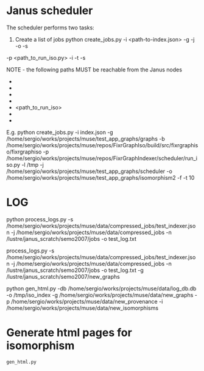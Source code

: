 # Janus scheduler

The scheduler performs two tasks:

1. Create a list of jobs
python create_jobs.py  -i <path-to-index.json> -g <path-to-graphs> -j <out-directory-jobs> -o <out-dir-iso> -s <job-size> 

-p <path_to_run_iso.py> -i <path-to-iso-bin>
-t <to in seconds> 
-s <scratch-path> 


NOTE - the following paths MUST be reachable from the Janus nodes
- <path-to-graphs>
- <out-directory-jobs>
- <out-dir-iso>
- <directory-jobs>
- <path_to_run_iso>
- <path-to-iso-bin>
- <scratch-path>


E.g. python create_jobs.py -i index.json -g /home/sergio/works/projects/muse/test_app_graphs/graphs -b /home/sergio/works/projects/muse/repos/FixrGraphIso/build/src/fixrgraphiso/fixrgraphiso -p /home/sergio/works/projects/muse/repos/FixrGraphIndexer/scheduler/run_iso.py -l /tmp -j /home/sergio/works/projects/muse/test_app_graphs/scheduler -o /home/sergio/works/projects/muse/test_app_graphs/isomorphism2 -f -t 10 


# LOG
python process_logs.py -s /home/sergio/works/projects/muse/data/compressed_jobs/test_indexer.json -j /home/sergio/works/projects/muse/data/compressed_jobs -n /lustre/janus_scratch/semo2007/jobs -o test_log.txt

process_logs.py -s /home/sergio/works/projects/muse/data/compressed_jobs/test_indexer.json -j /home/sergio/works/projects/muse/data/compressed_jobs -n /lustre/janus_scratch/semo2007/jobs -o test_log.txt -g /lustre/janus_scratch/semo2007/new_graphs

python gen_html.py  -db /home/sergio/works/projects/muse/data/log_db.db -o /tmp/iso_index -g /home/sergio/works/projects/muse/data/new_graphs -p /home/sergio/works/projects/muse/data/new_provenance -i /home/sergio/works/projects/muse/data/new_isomorphisms


# Generate html pages for isomorphism
`gen_html.py`
